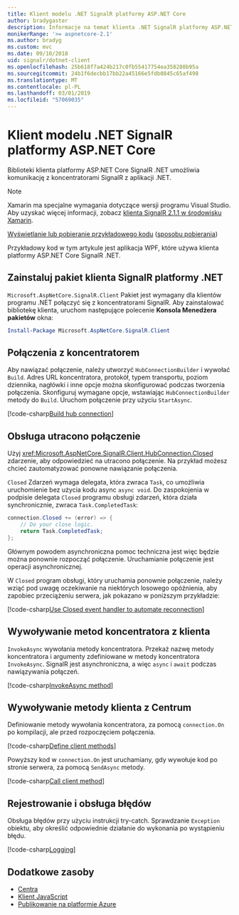 ```yaml
---
title: Klient modelu .NET SignalR platformy ASP.NET Core
author: bradygaster
description: Informacje na temat klienta .NET SignalR platformy ASP.NET Core
monikerRange: '>= aspnetcore-2.1'
ms.author: bradyg
ms.custom: mvc
ms.date: 09/10/2018
uid: signalr/dotnet-client
ms.openlocfilehash: 25b618f7a424b217c0fb55417754ea358280b95a
ms.sourcegitcommit: 24b1f6decbb17bb22a45166e5fdb0845c65af498
ms.translationtype: MT
ms.contentlocale: pl-PL
ms.lasthandoff: 03/01/2019
ms.locfileid: "57069035"
---
```

# <a name="aspnet-core-signalr-net-client"></a>Klient modelu .NET SignalR platformy ASP.NET Core

Biblioteki klienta platformy ASP.NET Core SignalR .NET umożliwia komunikację z koncentratorami SignalR z aplikacji .NET.

> [!NOTE]
> Xamarin ma specjalne wymagania dotyczące wersji programu Visual Studio. Aby uzyskać więcej informacji, zobacz [klienta SignalR 2.1.1 w środowisku Xamarin](https://github.com/aspnet/Announcements/issues/305).

[Wyświetlanie lub pobieranie przykładowego kodu](https://github.com/aspnet/Docs/tree/master/aspnetcore/signalr/dotnet-client/sample) ([sposobu pobierania](xref:index#how-to-download-a-sample))

Przykładowy kod w tym artykule jest aplikacja WPF, które używa klienta platformy ASP.NET Core SignalR .NET.

## <a name="install-the-signalr-net-client-package"></a>Zainstaluj pakiet klienta SignalR platformy .NET

`Microsoft.AspNetCore.SignalR.Client` Pakiet jest wymagany dla klientów programu .NET połączyć się z koncentratorami SignalR. Aby zainstalować bibliotekę klienta, uruchom następujące polecenie **Konsola Menedżera pakietów** okna:

```powershell
Install-Package Microsoft.AspNetCore.SignalR.Client
```

## <a name="connect-to-a-hub"></a>Połączenia z koncentratorem

Aby nawiązać połączenie, należy utworzyć `HubConnectionBuilder` i wywołać `Build`. Adres URL koncentratora, protokół, typem transportu, poziom dziennika, nagłówki i inne opcje można skonfigurować podczas tworzenia połączenia. Skonfiguruj wymagane opcje, wstawiając `HubConnectionBuilder` metody do `Build`. Uruchom połączenie przy użyciu `StartAsync`.

[!code-csharp[Build hub connection](dotnet-client/sample/signalrchatclient/MainWindow.xaml.cs?name=snippet_MainWindowClass&highlight=15-17,39)]

## <a name="handle-lost-connection"></a>Obsługa utracono połączenie

Użyj <xref:Microsoft.AspNetCore.SignalR.Client.HubConnection.Closed> zdarzenie, aby odpowiedzieć na utracono połączenie. Na przykład możesz chcieć zautomatyzować ponowne nawiązanie połączenia.

`Closed` Zdarzeń wymaga delegata, która zwraca `Task`, co umożliwia uruchomienie bez użycia kodu async `async void`. Do zaspokojenia w podpisie delegata `Closed` programu obsługi zdarzeń, która działa synchronicznie, zwraca `Task.CompletedTask`:

```csharp
connection.Closed += (error) => {
    // Do your close logic.
    return Task.CompletedTask;
};
```

Głównym powodem asynchroniczna pomoc techniczna jest więc będzie można ponownie rozpocząć połączenie. Uruchamianie połączenie jest operacji asynchronicznej.

W `Closed` program obsługi, który uruchamia ponownie połączenie, należy wziąć pod uwagę oczekiwanie na niektórych losowego opóźnienia, aby zapobiec przeciążeniu serwera, jak pokazano w poniższym przykładzie:

[!code-csharp[Use Closed event handler to automate reconnection](dotnet-client/sample/signalrchatclient/MainWindow.xaml.cs?name=snippet_ClosedRestart)]

## <a name="call-hub-methods-from-client"></a>Wywoływanie metod koncentratora z klienta

`InvokeAsync` wywołania metody koncentratora. Przekaż nazwę metody koncentratora i argumenty zdefiniowane w metody koncentratora `InvokeAsync`. SignalR jest asynchroniczna, a więc `async` i `await` podczas nawiązywania połączeń.

[!code-csharp[InvokeAsync method](dotnet-client/sample/signalrchatclient/MainWindow.xaml.cs?name=snippet_InvokeAsync)]

## <a name="call-client-methods-from-hub"></a>Wywoływanie metody klienta z Centrum

Definiowanie metody wywołania koncentratora, za pomocą `connection.On` po kompilacji, ale przed rozpoczęciem połączenia.

[!code-csharp[Define client methods](dotnet-client/sample/signalrchatclient/MainWindow.xaml.cs?name=snippet_ConnectionOn)]

Powyższy kod w `connection.On` jest uruchamiany, gdy wywołuje kod po stronie serwera, za pomocą `SendAsync` metody.

[!code-csharp[Call client method](dotnet-client/sample/signalrchat/hubs/chathub.cs?name=snippet_SendMessage)]

## <a name="error-handling-and-logging"></a>Rejestrowanie i obsługa błędów

Obsługa błędów przy użyciu instrukcji try-catch. Sprawdzanie `Exception` obiektu, aby określić odpowiednie działanie do wykonania po wystąpieniu błędu.

[!code-csharp[Logging](dotnet-client/sample/signalrchatclient/MainWindow.xaml.cs?name=snippet_ErrorHandling)]

## <a name="additional-resources"></a>Dodatkowe zasoby

* [Centra](xref:signalr/hubs)
* [Klient JavaScript](xref:signalr/javascript-client)
* [Publikowanie na platformie Azure](xref:signalr/publish-to-azure-web-app)
